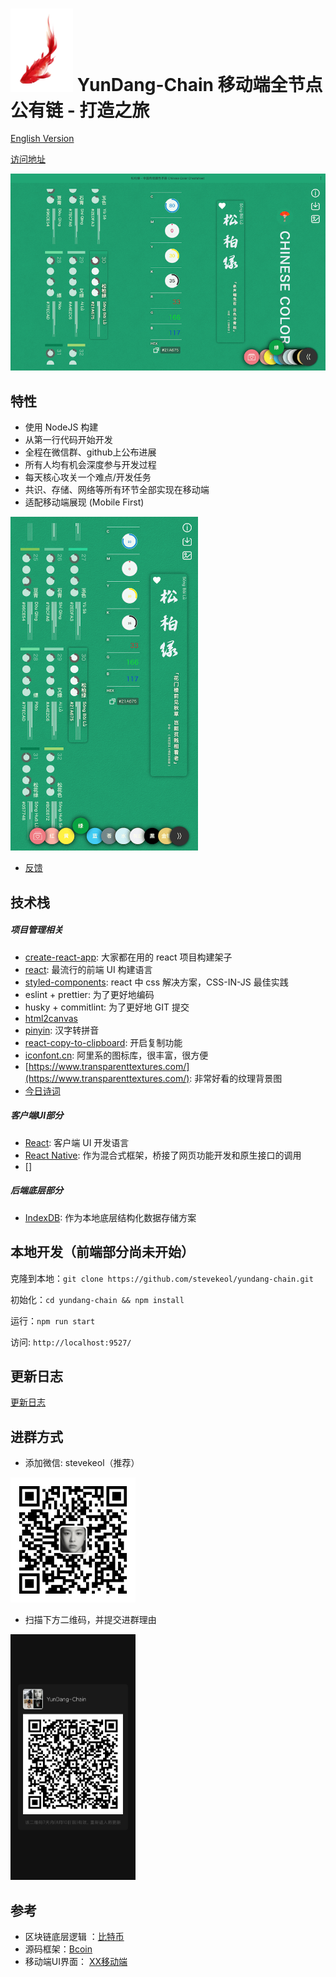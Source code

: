 # <img src="config/fish.png" alt="Logo" width="100"> YunDang-Chain 移动端全节点公有链 - 打造之旅

[English Version](README.md)

[访问地址]()

<img src="config/pc.png" alt="PC UI" width="600">

## 特性
- 使用 NodeJS 构建
- 从第一行代码开始开发
- 全程在微信群、github上公布进展
- 所有人均有机会深度参与开发过程
- 每天核心攻关一个难点/开发任务
- 共识、存储、网络等所有环节全部实现在移动端
- 适配移动端展现 (Mobile First)
<img src="config/m.png" alt="Mobile UI" width="300">

- [反馈](https://github.com/stevekeol/YunDang-Chain/issues)

## 技术栈

##### 项目管理相关
- [create-react-app](https://github.com/facebook/create-react-app): 大家都在用的 react 项目构建架子
- [react](https://reactjs.org): 最流行的前端 UI 构建语言
- [styled-components](https://styled-components.com): react 中 css 解决方案，CSS-IN-JS 最佳实践
- eslint + prettier: 为了更好地编码
- husky + commitlint: 为了更好地 GIT 提交
- [html2canvas](http://html2canvas.hertzen.com/)
- [pinyin](https://github.com/hotoo/pinyin): 汉字转拼音
- [react-copy-to-clipboard](https://github.com/nkbt/react-copy-to-clipboard): 开启复制功能
- [iconfont.cn](https://iconfont.cn): 阿里系的图标库，很丰富，很方便
- [https://www.transparenttextures.com/](https://www.transparenttextures.com/): 非常好看的纹理背景图
- [今日诗词](https://www.jinrishici.com)

##### 客户端UI部分
- [React](): 客户端 UI 开发语言
- [React Native](): 作为混合式框架，桥接了网页功能开发和原生接口的调用
- []

##### 后端底层部分
- [IndexDB](): 作为本地底层结构化数据存储方案



## 本地开发（前端部分尚未开始）

克隆到本地：`git clone https://github.com/stevekeol/yundang-chain.git`

初始化：`cd yundang-chain && npm install`

运行：`npm run start`

访问: `http://localhost:9527/`


## 更新日志

[更新日志](CHANGELOG.md)

## 进群方式

- 添加微信: stevekeol（推荐）

<img src="config/qr.jpg" alt="群主二维码" width="200">

- 扫描下方二维码，并提交进群理由

<img src="config/qr-group.png" alt="进群二维码" width="200">


## 参考

- 区块链底层逻辑 ：[比特币]()
- 源码框架：[Bcoin]()
- 移动端UI界面： [XX移动端]()
